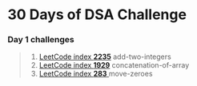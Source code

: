 # 30 Days of DSA Challenge

### Day 1 challenges
> 1. [LeetCode index **2235**](https://leetcode.com/problems/add-two-integers/) add-two-integers
> 2. [LeetCode index **1929**](https://leetcode.com/problems/concatenation-of-array/) concatenation-of-array
> 3. [LeetCode index **283** ](https://leetcode.com/problems/move-zeros/) move-zeroes
